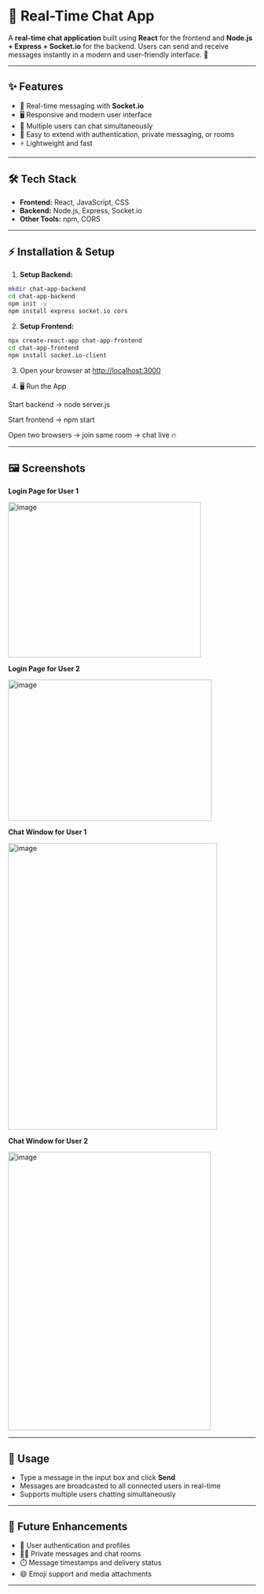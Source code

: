 
# 💬 Real-Time Chat App

A **real-time chat application** built using **React** for the frontend and **Node.js + Express + Socket.io** for the backend. Users can send and receive messages instantly in a modern and user-friendly interface. 🚀

---

## ✨ Features

- 💬 Real-time messaging with **Socket.io**
- 🖥️ Responsive and modern user interface
- 👥 Multiple users can chat simultaneously
- 🔧 Easy to extend with authentication, private messaging, or rooms
- ⚡ Lightweight and fast

---

## 🛠 Tech Stack

- **Frontend:** React, JavaScript, CSS  
- **Backend:** Node.js, Express, Socket.io  
- **Other Tools:** npm, CORS
  
---

## ⚡ Installation & Setup

1. **Setup Backend:**

```bash
mkdir chat-app-backend
cd chat-app-backend
npm init -y
npm install express socket.io cors

```

2. **Setup Frontend:**

```bash
npx create-react-app chat-app-frontend
cd chat-app-frontend
npm install socket.io-client

```

3. Open your browser at [http://localhost:3000](http://localhost:3000)
   
4.  🖥️ Run the App

Start backend → node server.js

Start frontend → npm start

Open two browsers → join same room → chat live 🔥

---

## 🖼 Screenshots


**Login Page for User 1**

<img width="392" height="316" alt="image" src="https://github.com/user-attachments/assets/340b34b3-4d91-46f5-a285-a77fb01dddb6" />

**Login Page for User 2**

<img width="414" height="287" alt="image" src="https://github.com/user-attachments/assets/23b76273-60c0-4570-8ae8-838ede0b28a8" />


**Chat Window for User 1**

<img width="425" height="583" alt="image" src="https://github.com/user-attachments/assets/56667ce4-788d-423e-a7da-cb3207ef02cd" />

**Chat Window for User 2**

<img width="412" height="566" alt="image" src="https://github.com/user-attachments/assets/c106069a-15c0-4ae7-bc00-dde753d0390b" />


---

## 🚀 Usage

* Type a message in the input box and click **Send**
* Messages are broadcasted to all connected users in real-time
* Supports multiple users chatting simultaneously

---

## 🔮 Future Enhancements

* 🔑 User authentication and profiles
* 🕵️‍♂️ Private messages and chat rooms
* ⏱️ Message timestamps and delivery status
* 😄 Emoji support and media attachments

---
